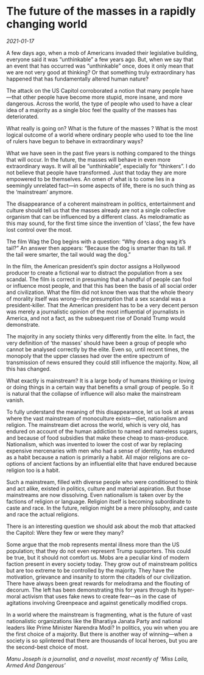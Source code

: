 # The future of the masses in a rapidly changing world

*2021-01-17*

A few days ago, when a mob of Americans invaded their legislative
building, everyone said it was “unthinkable” a few years ago. But, when
we say that an event that has occurred was “unthinkable” once, does it
only mean that we are not very good at thinking? Or that something truly
extraordinary has happened that has fundamentally altered human nature?

The attack on the US Capitol corroborated a notion that many people
have—that other people have become more stupid, more insane, and more
dangerous. Across the world, the type of people who used to have a clear
idea of a majority as a single bloc feel the quality of the masses has
deteriorated.

What really is going on? What is the future of the masses ? What is the
most logical outcome of a world where ordinary people who used to toe
the line of rulers have begun to behave in extraordinary ways?

What we have seen in the past five years is nothing compared to the
things that will occur. In the future, the masses will behave in even
more extraordinary ways. It will all be “unthinkable”, especially for
“thinkers”. I do not believe that people have transformed. Just that
today they are more empowered to be themselves. An omen of what is to
come lies in a seemingly unrelated fact—in some aspects of life, there
is no such thing as the ‘mainstream’ anymore.

The disappearance of a coherent mainstream in politics, entertainment
and culture should tell us that the masses already are not a single
collective organism that can be influenced by a different class. As
melodramatic as this may sound, for the first time since the invention
of ‘class’, the few have lost control over the most.

The film Wag the Dog begins with a question: “Why does a dog wag it’s
tail?” An answer then appears: “Because the dog is smarter than its
tail. If the tail were smarter, the tail would wag the dog.”

In the film, the American president’s spin doctor assigns a Hollywood
producer to create a fictional war to distract the population from a sex
scandal. The film is correct in presuming that a handful of people can
fool or influence most people, and that this has been the basis of all
social order and civilization. What the film did not know then was that
the whole theory of morality itself was wrong—the presumption that a sex
scandal was a president-killer. That the American president has to be a
very decent person was merely a journalistic opinion of the most
influential of journalists in America, and not a fact, as the subsequent
rise of Donald Trump would demonstrate.

The majority in any society thinks very differently from the elite. In
fact, the very definition of ‘the masses’ should have been a group of
people who cannot be analysed correctly by the elite. Even so, until
recent times, the monopoly that the upper classes had over the entire
spectrum of transmission of news ensured they could still influence the
majority. Now, all this has changed.

What exactly is mainstream? It is a large body of humans thinking or
loving or doing things in a certain way that benefits a small group of
people. So it is natural that the collapse of influence will also make
the mainstream vanish.

To fully understand the meaning of this disappearance, let us look at
areas where the vast mainstream of monoculture exists—diet, nationalism
and religion. The mainstream diet across the world, which is very old,
has endured on account of the human addiction to named and nameless
sugars, and because of food subsidies that make these cheap to
mass-produce. Nationalism, which was invented to lower the cost of war
by replacing expensive mercenaries with men who had a sense of identity,
has endured as a habit because a nation is primarily a habit. All major
religions are co-options of ancient factions by an influential elite
that have endured because religion too is a habit.

Such a mainstream, filled with diverse people who were conditioned to
think and act alike, existed in politics, culture and material
aspiration. But those mainstreams are now dissolving. Even nationalism
is taken over by the factions of religion or language. Religion itself
is becoming subordinate to caste and race. In the future, religion might
be a mere philosophy, and caste and race the actual religions.

There is an interesting question we should ask about the mob that
attacked the Capitol: Were they few or were they many?

Some argue that the mob represents mental illness more than the US
population; that they do not even represent Trump supporters. This could
be true, but it should not comfort us. Mobs are a peculiar kind of
modern faction present in every society today. They grow out of
mainstream politics but are too extreme to be controlled by the
majority. They have the motivation, grievance and insanity to storm the
citadels of our civilization. There have always been great rewards for
melodrama and the flouting of decorum. The left has been demonstrating
this for years through its hyper-moral activism that uses fake news to
create fear—as in the case of agitations involving Greenpeace and
against genetically modified crops.

In a world where the mainstream is fragmenting, what is the future of
vast nationalistic organizations like the Bharatiya Janata Party and
national leaders like Prime Minister Narendra Modi? In politics, you win
when you are the first choice of a majority. But there is another way of
winning—when a society is so splintered that there are thousands of
local heroes, but you are the second-best choice of most.

*Manu Joseph is a journalist, and a novelist, most recently of ‘Miss
Laila, Armed And Dangerous’*
